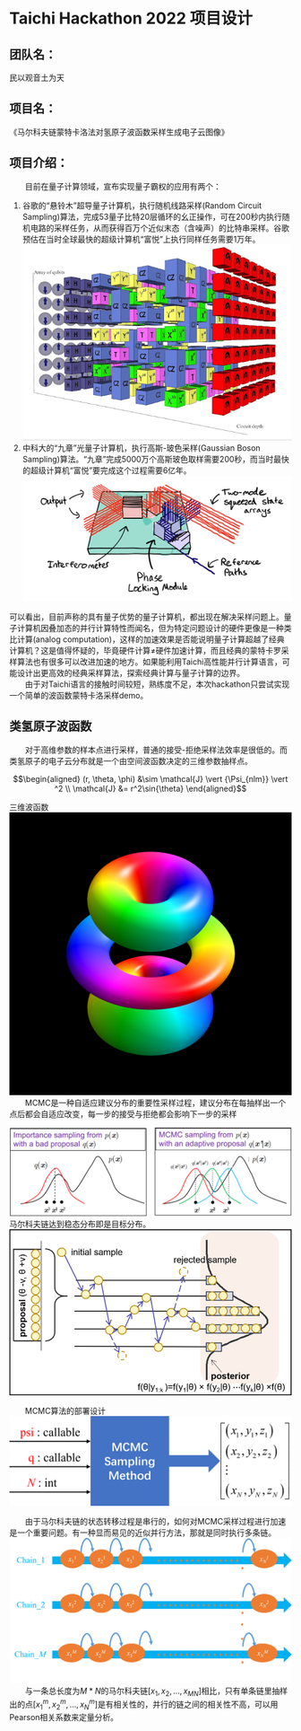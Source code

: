 # Taichi Hackathon 2022 项目设计

## 团队名：
民以观音土为天
## 项目名：
《马尔科夫链蒙特卡洛法对氢原子波函数采样生成电子云图像》
## 项目介绍：
&emsp;&emsp;目前在量子计算领域，宣布实现量子霸权的应用有两个：
1. 谷歌的“悬铃木”超导量子计算机，执行随机线路采样(Random Circuit Sampling)算法，完成53量子比特20层循环的幺正操作，可在200秒内执行随机电路的采样任务，从而获得百万个近似末态（含噪声）的比特串采样。谷歌预估在当时全球最快的超级计算机“富悦”上执行同样任务需要1万年。![GoogleQuantum](pic/QuantumAdvantage_rcs_experi.png)
2. 中科大的“九章”光量子计算机，执行高斯-玻色采样(Gaussian Boson Sampling)算法。“九章”完成5000万个高斯玻色取样需要200秒，而当时最快的超级计算机“富悦”要完成这个过程需要6亿年。![ustcQuantum](pic/QuantumAdvantage_gbs_experi.png)
 
可以看出，目前声称的具有量子优势的量子计算机，都出现在解决采样问题上。量子计算机因叠加态的并行计算特性而闻名，但为特定问题设计的硬件更像是一种类比计算(analog computation)，这样的加速效果是否能说明量子计算超越了经典计算机？这是值得怀疑的，毕竟硬件计算$\neq$硬件加速计算，而且经典的蒙特卡罗采样算法也有很多可以改进加速的地方。如果能利用Taichi高性能并行计算语言，可能设计出更高效的经典采样算法，探索经典计算与量子计算的边界。  
&emsp;&emsp;由于对Taichi语言的接触时间较短，熟练度不足，本次hackathon只尝试实现一个简单的波函数蒙特卡洛采样demo。

## 类氢原子波函数
&emsp;&emsp;对于高维参数的样本点进行采样，普通的接受-拒绝采样法效率是很低的。而类氢原子的电子云分布就是一个由空间波函数决定的三维参数抽样点。  

$$\begin{aligned} (r, \theta, \phi) &\sim \mathcal{J} \vert {\Psi_{nlm}} \vert ^2 \\ 
\mathcal{J} &= r^2\sin{\theta} \end{aligned}$$  

三维波函数![Wave function 3D illustration](/pic/eigenstate_4_3_1.png)
&emsp;&emsp;MCMC是一种自适应建议分布的重要性采样过程，建议分布在每抽样出一个点后都会自适应改变，每一步的接受与拒绝都会影响下一步的采样  

![MCMC and Adaptive Proposals](/pic/ImportanceAndMCMC.png)
马尔科夫链达到稳态分布即是目标分布。
![Markov chain Monte Carlo sampling using random walk](/pic/MarkovChainAndRandomWalk.png)  

&emsp;&emsp;MCMC算法的部署设计![mcmc_implementation](pic/mcmc_sampling.png)  

&emsp;&emsp;由于马尔科夫链的状态转移过程是串行的，如何对MCMC采样过程进行加速是一个重要问题。有一种显而易见的近似并行方法，那就是同时执行多条链。![mc_1](/pic/ParallelChains.png)  
&emsp;&emsp;与一条总长度为$M*N$的马尔科夫链$[x_1,x_2,\dots,x_{MN}]$相比，只有单条链里抽样出的点$[x_1^m,x_2^m,\dots,x_N^m]$是有相关性的，并行的链之间的相关性不高，可以用Pearson相关系数来定量分析。